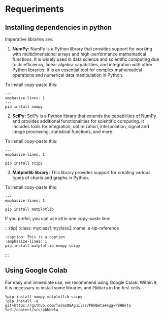 # Requeriments

## Installing dependencies in python

Imperative libraries are:

1. **NumPy:** NumPy is a Python library that provides support for working with multidimensional arrays and high-performance mathematical functions. It is widely used in data science and scientific computing due to its efficiency, linear algebra capabilities, and integration with other Python libraries. It is an essential tool for complex mathematical operations and numerical data manipulation in Python.

To install copy-paste this:

```{code-block}
---
emphasize-lines: 1
---
pip install numpy
```

2. **SciPy:** SciPy is a Python library that extends the capabilities of NumPy and provides additional functionalities for scientific computing. It includes tools for integration, optimization, interpolation, signal and image processing, statistical functions, and more.

To install copy-paste this:

```{code-block}
---
emphasize-lines: 1
---
pip install scipy
```

3. **Matplotlib library:** This library provides support for creating various types of charts and graphs in Python.

To install copy-paste this:

```{code-block}
---
emphasize-lines: 1
---
pip install matplotlib
```

If you prefer, you can use all in one copy-paste line:

:::{tip}
:class: myclass1,myclass2
:name: a-tip-reference
```{code-block} python
:caption: This is a caption
:emphasize-lines: 1
pip install matplotlib numpy scipy
```
:::

## Using Google Colab

For easy and immediate use, we recommend using Google Colab. Within it, it is necessary to install some libraries and `PBHBeta` in the first cells.

```{code}
%pip install numpy matplotlib scipy
!pip install -e git+https://github.com/TadeoDGAguilar/PBHBeta#egg=PBHBeta
%cd /content/src/pbhbeta
```
